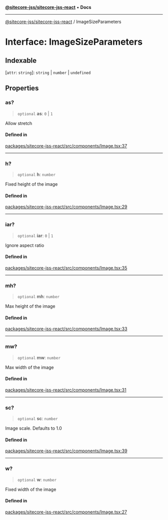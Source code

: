 [**@sitecore-jss/sitecore-jss-react**](../README.md) • **Docs**

***

[@sitecore-jss/sitecore-jss-react](../README.md) / ImageSizeParameters

# Interface: ImageSizeParameters

## Indexable

 \[`attr`: `string`\]: `string` \| `number` \| `undefined`

## Properties

### as?

> `optional` **as**: `0` \| `1`

Allow stretch

#### Defined in

[packages/sitecore-jss-react/src/components/Image.tsx:37](https://github.com/Sitecore/jss/blob/5b4314b712f0ff68b2830199db3aeba34caef55e/packages/sitecore-jss-react/src/components/Image.tsx#L37)

***

### h?

> `optional` **h**: `number`

Fixed height of the image

#### Defined in

[packages/sitecore-jss-react/src/components/Image.tsx:29](https://github.com/Sitecore/jss/blob/5b4314b712f0ff68b2830199db3aeba34caef55e/packages/sitecore-jss-react/src/components/Image.tsx#L29)

***

### iar?

> `optional` **iar**: `0` \| `1`

Ignore aspect ratio

#### Defined in

[packages/sitecore-jss-react/src/components/Image.tsx:35](https://github.com/Sitecore/jss/blob/5b4314b712f0ff68b2830199db3aeba34caef55e/packages/sitecore-jss-react/src/components/Image.tsx#L35)

***

### mh?

> `optional` **mh**: `number`

Max height of the image

#### Defined in

[packages/sitecore-jss-react/src/components/Image.tsx:33](https://github.com/Sitecore/jss/blob/5b4314b712f0ff68b2830199db3aeba34caef55e/packages/sitecore-jss-react/src/components/Image.tsx#L33)

***

### mw?

> `optional` **mw**: `number`

Max width of the image

#### Defined in

[packages/sitecore-jss-react/src/components/Image.tsx:31](https://github.com/Sitecore/jss/blob/5b4314b712f0ff68b2830199db3aeba34caef55e/packages/sitecore-jss-react/src/components/Image.tsx#L31)

***

### sc?

> `optional` **sc**: `number`

Image scale. Defaults to 1.0

#### Defined in

[packages/sitecore-jss-react/src/components/Image.tsx:39](https://github.com/Sitecore/jss/blob/5b4314b712f0ff68b2830199db3aeba34caef55e/packages/sitecore-jss-react/src/components/Image.tsx#L39)

***

### w?

> `optional` **w**: `number`

Fixed width of the image

#### Defined in

[packages/sitecore-jss-react/src/components/Image.tsx:27](https://github.com/Sitecore/jss/blob/5b4314b712f0ff68b2830199db3aeba34caef55e/packages/sitecore-jss-react/src/components/Image.tsx#L27)
